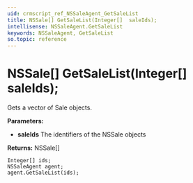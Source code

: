 ```yaml
---
uid: crmscript_ref_NSSaleAgent_GetSaleList
title: NSSale[] GetSaleList(Integer[]  saleIds);
intellisense: NSSaleAgent.GetSaleList
keywords: NSSaleAgent, GetSaleList
so.topic: reference
---
```


# NSSale[] GetSaleList(Integer[]  saleIds);

Gets a vector of Sale objects.

**Parameters:**
 - **saleIds** The identifiers of the NSSale objects

**Returns:** NSSale[]

```crmscript
Integer[] ids;
NSSaleAgent agent;
agent.GetSaleList(ids);
```

